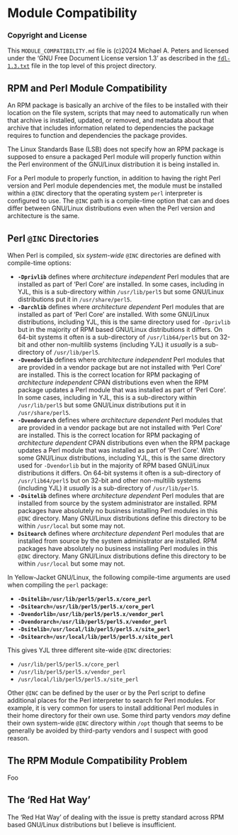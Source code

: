 Module Compatibility
====================

### Copyright and License

This `MODULE_COMPATIBILITY.md` file is (c)2024 Michael A. Peters and licensed
under the ‘GNU Free Document License version 1.3’ as described in the
[`fdl-1.3.txt`](fdl-1.3.txt) file in the top level of this project directory.


RPM and Perl Module Compatibility
---------------------------------

An RPM package is basically an archive of the files to be installed with their
location on the file system, scripts that may need to automatically run when
that archive is installed, updated, or removed, and metadata about that archive
that includes information related to dependencies the package requires to
function and dependencies the package provides.

The Linux Standards Base (LSB) does not specify how an RPM package is supposed
to ensure a packaged Perl module will properly function within the Perl
environment of the GNU/Linux distribution it is being installed in.

For a Perl module to properly function, in addition to having the right Perl
version and Perl module dependencies met, the module must be installed within a
`@INC` directory that the operating system `perl` interpreter is configured to
use. The `@INC` path is a compile-time option that can and does differ between
GNU/Linux distributions even when the Perl version and architecture is the same.


Perl `@INC` Directories
-----------------------

When Perl is compiled, six *system-wide* `@INC` directories are defined with
compile-time options:

* __`-Dprivlib`__ defines where *architecture independent* Perl modules that are
  installed as part of ‘Perl Core’ are installed. In some cases, including in
  YJL, this is a sub-directory within `/usr/lib/perl5` but some GNU/Linux
  distributions put it in `/usr/share/perl5`.
* __`-Darchlib`__ defines where *architecture dependent* Perl modules that are
  installed as part of ‘Perl Core’ are installed. With some GNU/Linux
  distributions, including YJL, this is the same directory used for `-Dprivlib`
  but in the majority of RPM based GNU/Linux distributions it differs. On 64-bit
  systems it often is a sub-directory of `/usr/lib64/perl5` but on 32-bit and
  other non-multilib systems (including YJL) it *usually* is a sub-directory of
  `/usr/lib/perl5`.
* __`-Dvendorlib`__ defines where *architecture independent* Perl modules that
  are provided in a vendor package but are not installed with ‘Perl Core’ are
  installed. This is the correct location for RPM packaging of *architecture
  independent* CPAN distributions even when the RPM package updates a Perl
  module that was installed as part of ‘Perl Core’. In some cases, including in
  YJL, this is a sub-directory within `/usr/lib/perl5` but some GNU/Linux
  distributions put it in `/usr/share/perl5`.
* __`-Dvendorarch`__ defines where *architecture dependent* Perl modules that
  are provided in a vendor package but are not installed with ‘Perl Core’ are
  installed. This is the correct location for RPM packaging of *architecture
  dependent* CPAN distributions even when the RPM package updates a Perl
  module that was installed as part of ‘Perl Core’. With some GNU/Linux
  distributions, including YJL, this is the same directory used for
  `-Dvendorlib` but in the majority of RPM based GNU/Linux distributions it
  differs. On 64-bit systems it often is a sub-directory of `/usr/lib64/perl5`
  but on 32-bit and other non-multilib systems (including YJL) it *usually*
  is a sub-directory of `/usr/lib/perl5`.
* __`-Dsitelib`__ defines where *architecture dependent* Perl modules that are
  installed from source by the system administrator are installed. RPM packages
  have absolutely no business installing Perl modules in this `@INC` directory.
  Many GNU/Linux distributions define this directory to be within `/usr/local`
  but some may not.
* __`Dsitearch`__ defines where *architecture dependent* Perl modules that are
  installed from source by the system administrator are installed. RPM packages
  have absolutely no business installing Perl modules in this `@INC` directory.
  Many GNU/Linux distributions define this directory to be within `/usr/local`
  but some may not.

In Yellow-Jacket GNU/Linux, the following compile-time arguments are used when
compiling the `perl` package:

* __`-Dsitelib=/usr/lib/perl5/perl5.x/core_perl`__
* __`-Dsitearch=/usr/lib/perl5/perl5.x/core_perl`__
* __`-Dvendorlib=/usr/lib/perl5/perl5.x/vendor_perl`__
* __`-Dvendorarch=/usr/lib/perl5/perl5.x/vendor_perl`__
* __`-Dsitelib=/usr/local/lib/perl5/perl5.x/site_perl`__
* __`-Dsitearch=/usr/local/lib/perl5/perl5.x/site_perl`__

This gives YJL three different site-wide `@INC` directories:

* `/usr/lib/perl5/perl5.x/core_perl`
* `/usr/lib/perl5/perl5.x/vendor_perl`
* `/usr/local/lib/perl5/perl5.x/site_perl`

Other `@INC` can be defined by the user or by the Perl script to define
additional places for the Perl interpreter to search for Perl modules. For
example, it is very common for users to install additional Perl modules in their
home directory for their own use. Some third party vendors *may* define their
own system-wide `@INC` directory within `/opt` though that seems to be generally
be avoided by third-party vendors and I suspect with good reason.


The RPM Module Compatibility Problem
------------------------------------

Foo


The ‘Red Hat Way’
-----------------

The ‘Red Hat Way’ of dealing with the issue is pretty standard across RPM based
GNU/Linux distributions but I believe is insufficient.
